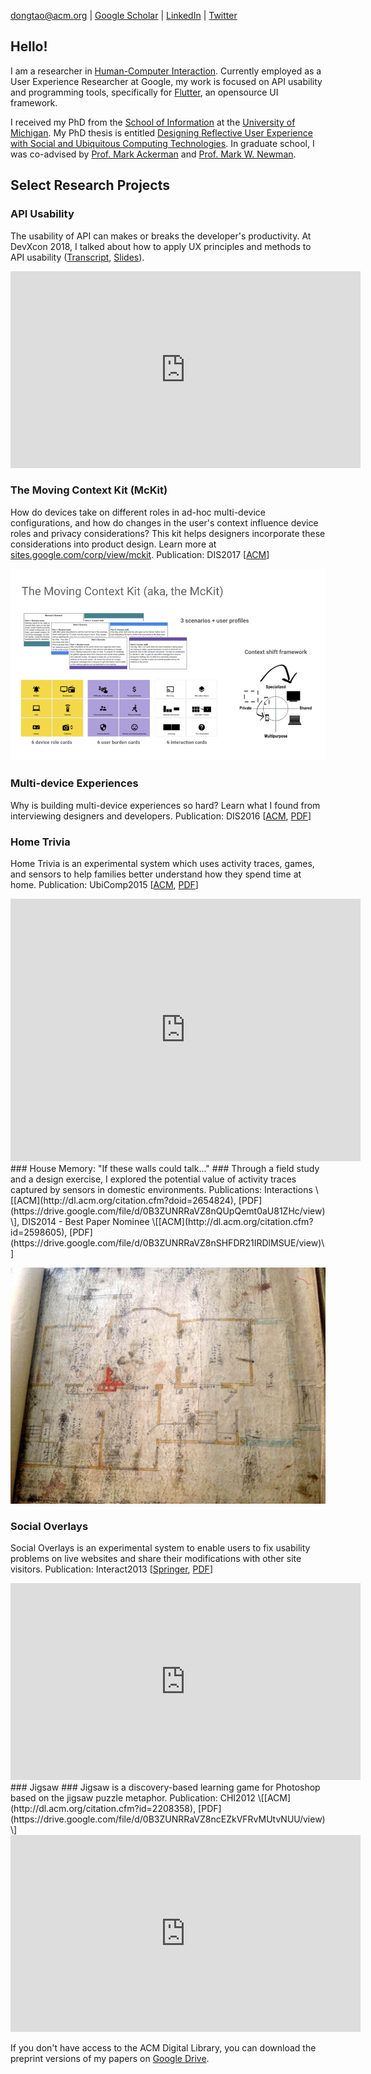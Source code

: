 [dongtao@acm.org](mailto:dongtao@acm.org) \| [Google Scholar](https://scholar.google.com/citations?user=HYU9v0QAAAAJ&hl=en) \| [LinkedIn](https://www.linkedin.com/in/dongtao) \| [Twitter](https://twitter.com/taodong)


## Hello!

I am a researcher in [Human-Computer Interaction](https://www.interaction-design.org/literature/topics/human-computer-interaction). Currently employed as a User Experience Researcher at Google, my work is focused on API usability and programming tools, specifically for [Flutter](https://flutter.io/), an opensource UI framework.

I received my PhD from the [School of Information](http://www.si.umich.edu) at the [University of Michigan](http://www.umich.edu). My PhD thesis is entitled [Designing Reflective User Experience with Social and Ubiquitous Computing Technologies](http://deepblue.lib.umich.edu/handle/2027.42/111448). In graduate school, I was co-advised by [Prof. Mark Ackerman](https://www.si.umich.edu/people/mark-ackerman) and [Prof. Mark W. Newman](https://www.si.umich.edu/people/mark-newman).

## Select Research Projects

### API Usability ###
The usability of API can makes or breaks the developer's productivity. At DevXcon 2018, I talked about how to apply UX principles and methods to API usability ([Transcript](https://devrel.net/developer-experience/how-to-apply-ux-principles-and-methods-to-api-usability),
[Slides](https://docs.google.com/presentation/d/1vkVGdmeQyp8uQkc35iwGGXV0nFCZqnVELSkFY4WdU7w/edit#slide=id.g3add037ebf_0_3)).
<div class="videoWrapper">
    <iframe width="560" height="315" src="https://www.youtube.com/embed/Zx732oQN_Rs" frameborder="0" allow="accelerometer; autoplay; encrypted-media; gyroscope; picture-in-picture" allowfullscreen></iframe>
</div>

### The Moving Context Kit (McKit)
How do devices take on different roles in ad-hoc multi-device configurations, and how do changes in the user's context influence device roles and privacy considerations? This kit helps designers incorporate these considerations into product design. Learn more at [sites.google.com/corp/view/mckit](https://sites.google.com/corp/view/mckit). Publication: DIS2017 \[[ACM](http://dl.acm.org/citation.cfm?doid=3064663.3064768)]

![McKit Figure](assets/images/McKit.png)

### Multi-device Experiences
Why is building multi-device experiences so hard? Learn what I found from interviewing designers and developers. Publication: DIS2016 \[[ACM](http://dx.doi.org/10.1145/2901790.2901851), [PDF](https://drive.google.com/open?id=0B3ZUNRRaVZ8nTlNIUW1waGJFZG8)\]

### Home Trivia
Home Trivia is an experimental system which uses activity traces, games, and sensors to help families better understand how they spend time at home. Publication: UbiComp2015 \[[ACM](http://dl.acm.org/citation.cfm?id=2804294), [PDF](https://drive.google.com/file/d/0B3ZUNRRaVZ8na3lUM3RwSmx5VFE/view?usp=sharing)\]

<div class="videoWrapper">
    <iframe width="560" height="420" src="https://www.youtube.com/embed/TBDSEEFmEew" frameborder="0" allowfullscreen></iframe>
</div>
### House Memory: "If these walls could talk..." ###
Through a field study and a design exercise, I explored the potential value of activity traces captured by sensors in domestic environments. Publications: Interactions \[[ACM](http://dl.acm.org/citation.cfm?doid=2654824), [PDF](https://drive.google.com/file/d/0B3ZUNRRaVZ8nQUpQemt0aU81ZHc/view)\], DIS2014 - Best Paper Nominee \[[ACM](http://dl.acm.org/citation.cfm?id=2598605), [PDF](https://drive.google.com/file/d/0B3ZUNRRaVZ8nSHFDR21IRDlMSUE/view)\]

![House Memory Figure](assets/images/hm_figure.jpg)

### Social Overlays ###
Social Overlays is an experimental system to enable users to fix usability problems on live websites and share their modifications with other site visitors. Publication: Interact2013 \[[Springer](http://link.springer.com/chapter/10.1007/978-3-642-40498-6_21#page-1), [PDF](https://drive.google.com/file/d/0B3ZUNRRaVZ8nN1kwejFfR2liOHc/view)\]

<div class="videoWrapper">
    <iframe width="560" height="315" src="https://www.youtube.com/embed/PlysPcqyRt0" frameborder="0" allowfullscreen></iframe>
</div>
### Jigsaw ###
Jigsaw is a discovery-based learning game for Photoshop based on the jigsaw puzzle metaphor. Publication: CHI2012 \[[ACM](http://dl.acm.org/citation.cfm?id=2208358), [PDF](https://drive.google.com/file/d/0B3ZUNRRaVZ8ncEZkVFRvMUtvNUU/view)\]

<div class="videoWrapper">
    <iframe width="560" height="315" src="https://www.youtube.com/embed/OwEPxmm_BTY" frameborder="0" allowfullscreen></iframe>
</div>

If you don't have access to the ACM Digital Library, you can download the preprint versions of my papers on [Google Drive](https://drive.google.com/folderview?id=0B3ZUNRRaVZ8nfkVHdzdOM3ZKQmZHMGl1SWowQU9GQnVWakM5YTQ2UGZJcnQ3d3ZQcjFOZ1U&usp=sharing).